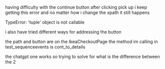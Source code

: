 having difficulty with the continue button after clicking pick up
 i keep getting this error and no matter how i change the xpath it still happens
 
TypeError: 'tuple' object is not callable

i also have tried different ways for addressing the button

the path and button are on the IkeaCheckoutPage
 the method im calling in test_sequenceevents is cont_to_details

the chatgpt one works so trying to solve for what is the difference between the 2